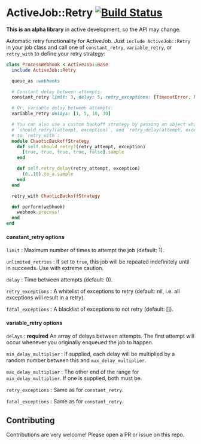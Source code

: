ActiveJob::Retry [![Build Status](https://travis-ci.org/gocardless/activejob-retry.svg?branch=master)](https://travis-ci.org/gocardless/activejob-retry)
================

**This is an alpha library** in active development, so the API may change.

Automatic retry functionality for ActiveJob. Just `include ActiveJob::Retry` in your job
class and call one of `constant_retry`, `variable_retry`, or `retry_with` to define your
retry strategy:

```ruby
class ProcessWebhook < ActiveJob::Base
  include ActiveJob::Retry

  queue_as :webhooks

  # Constant delay between attempts:
  constant_retry limit: 3, delay: 5, retry_exceptions: [TimeoutError, NetworkError]

  # Or, variable delay between attempts:
  variable_retry delays: [1, 5, 10, 30]

  # You can also use a custom backoff strategy by passing an object which responds to
  # `should_retry?(attempt, exception)`, and `retry_delay(attempt, exception)`
  # to `retry_with`:
  module ChaoticBackoffStrategy
    def self.should_retry?(retry_attempt, exception)
      [true, true, true, true, false].sample
    end

    def self.retry_delay(retry_attempt, exception)
      (0..10).to_a.sample
    end
  end

  retry_with ChaoticBackoffStrategy

  def perform(webhook)
    webhook.process!
  end
end
```

#### constant_retry options
`limit`
:    Maximum number of times to attempt the job (default: 1).

`unlimited_retries`
:    If set to `true`, this job will be repeated indefinitely until in succeeds. Use with extreme caution.

`delay`
:    Time between attempts (default: 0).

`retry_exceptions`
:    A whitelist of exceptions to retry (default: nil, i.e. all exceptions will result in a retry).

`fatal_exceptions`
:    A blacklist of exceptions to not retry (default: []).

#### variable_retry options

`delays`
:    __required__ An array of delays between attempts. The first attempt will occur whenever you originally enqueued the job to happen.

`min_delay_multiplier`
:    If supplied, each delay will be multiplied by a random number between this and `max_delay_multiplier`.

`max_delay_multiplier`
:    The other end of the range for `min_delay_multiplier`. If one is supplied, both must be.

`retry_exceptions`
:    Same as for `constant_retry`.

`fatal_exceptions`
:    Same as for `constant_retry`.

Contributing
------------

Contributions are very welcome! Please open a PR or issue on this repo.
